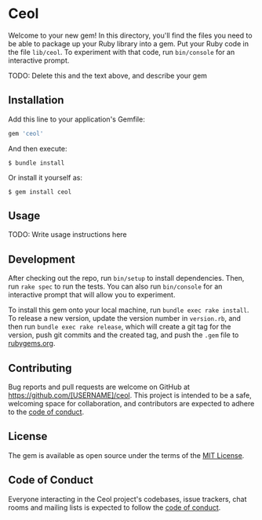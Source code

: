 # Ceol

Welcome to your new gem! In this directory, you'll find the files you need to be able to package up your Ruby library into a gem. Put your Ruby code in the file `lib/ceol`. To experiment with that code, run `bin/console` for an interactive prompt.

TODO: Delete this and the text above, and describe your gem

## Installation

Add this line to your application's Gemfile:

```ruby
gem 'ceol'
```

And then execute:

    $ bundle install

Or install it yourself as:

    $ gem install ceol

## Usage

TODO: Write usage instructions here

## Development

After checking out the repo, run `bin/setup` to install dependencies. Then, run `rake spec` to run the tests. You can also run `bin/console` for an interactive prompt that will allow you to experiment.

To install this gem onto your local machine, run `bundle exec rake install`. To release a new version, update the version number in `version.rb`, and then run `bundle exec rake release`, which will create a git tag for the version, push git commits and the created tag, and push the `.gem` file to [rubygems.org](https://rubygems.org).

## Contributing

Bug reports and pull requests are welcome on GitHub at https://github.com/[USERNAME]/ceol. This project is intended to be a safe, welcoming space for collaboration, and contributors are expected to adhere to the [code of conduct](https://github.com/[USERNAME]/ceol/blob/main/CODE_OF_CONDUCT.md).

## License

The gem is available as open source under the terms of the [MIT License](https://opensource.org/licenses/MIT).

## Code of Conduct

Everyone interacting in the Ceol project's codebases, issue trackers, chat rooms and mailing lists is expected to follow the [code of conduct](https://github.com/[USERNAME]/ceol/blob/main/CODE_OF_CONDUCT.md).
